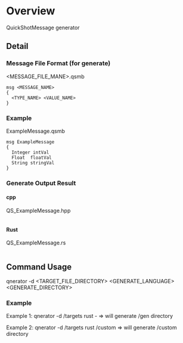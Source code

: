 # Overview

QuickShotMessage generator

## Detail

### Message File Format (for generate)

<MESSAGE_FILE_MANE>.qsmb
```
msg <MESSAGE_NAME>
{
  <TYPE_NAME> <VALUE_NAME>
}

```

### Example

ExampleMessage.qsmb
```
msg ExampleMessage
{
  Integer intVal
  Float  floatVal
  String stringVal
}
```

### Generate Output Result


#### cpp

QS_ExampleMessage.hpp
```
```

#### Rust
QS_ExampleMessage.rs
```
```


## Command Usage

qnerator -d <TARGET_FILE_DIRECTORY> <GENERATE_LANGUAGE> <GENERATE_DIRECTORY>

### Example

Example 1: qnerator -d /targets rust - => will generate /gen directory

Example 2: qnerator -d /targets rust /custom => will generate /custom directory











